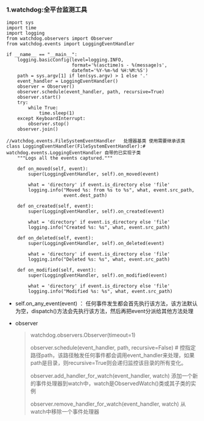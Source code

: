 ### 1.watchdog:全平台监测工具

```
import sys
import time
import logging
from watchdog.observers import Observer
from watchdog.events import LoggingEventHandler

if __name__ == "__main__":
    logging.basicConfig(level=logging.INFO,
                        format='%(asctime)s - %(message)s',
                        datefmt='%Y-%m-%d %H:%M:%S')
    path = sys.argv[1] if len(sys.argv) > 1 else '.'
    event_handler = LoggingEventHandler()
    observer = Observer()
    observer.schedule(event_handler, path, recursive=True)
    observer.start()
    try:
        while True:
            time.sleep(1)
    except KeyboardInterrupt:
        observer.stop()
    observer.join()
    
//watchdog.events.FileSystemEventHandler   处理器基类 使用需要继承该类
class LoggingEventHandler(FileSystemEventHandler):# watchdog.events.LoggingEventHandler 自带的已实现子类
    """Logs all the events captured."""

    def on_moved(self, event):
        super(LoggingEventHandler, self).on_moved(event)

        what = 'directory' if event.is_directory else 'file'
        logging.info("Moved %s: from %s to %s", what, event.src_path,
                     event.dest_path)

    def on_created(self, event):
        super(LoggingEventHandler, self).on_created(event)

        what = 'directory' if event.is_directory else 'file'
        logging.info("Created %s: %s", what, event.src_path)

    def on_deleted(self, event):
        super(LoggingEventHandler, self).on_deleted(event)

        what = 'directory' if event.is_directory else 'file'
        logging.info("Deleted %s: %s", what, event.src_path)

    def on_modified(self, event):
        super(LoggingEventHandler, self).on_modified(event)

        what = 'directory' if event.is_directory else 'file'
        logging.info("Modified %s: %s", what, event.src_path)
```

*  self.on_any_event(event) ： 任何事件发生都会首先执行该方法，该方法默认为空，dispatch()方法会先执行该方法，然后再把event分派给其他方法处理 

* observer

  >  watchdog.observers.Observer(timeout=1) 
  >
  >  observer.schedule(event_handler, path, recursive=False) # 控指定路径path，该路径触发任何事件都会调用event_handler来处理，如果path是目录，则recursive=True则会递归监控该目录的所有变化。 
  >
  > 
  >
  > observer.add_handler_for_watch(event_handler, watch)
  >  添加一个新的事件处理器到watch中，watch是ObservedWatch()类或其子类的实例
  >
  >  
  >
  > observer.remove_handler_for_watch(event_handler, watch)
  > 从watch中移除一个事件处理器 